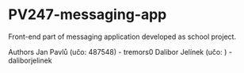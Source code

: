 # PV247-messaging-app
Front-end part of messaging application  developed as school project.

Authors
Jan Pavlů (učo: 487548) - tremors0
Dalibor Jelínek (učo: ) - daliborjelinek
